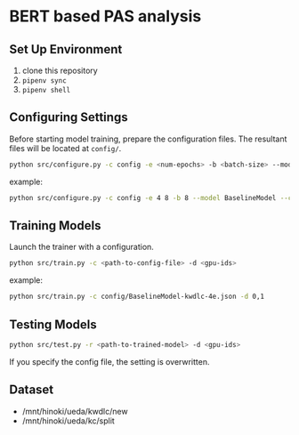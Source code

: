 # BERT based PAS analysis

## Set Up Environment

1. clone this repository
2. `pipenv sync`
3. `pipenv shell`

## Configuring Settings

Before starting model training, prepare the configuration files.
The resultant files will be located at `config/`.

```zsh
python src/configure.py -c config -e <num-epochs> -b <batch-size> --model <model-name> --corpus kwdlc
```

example:

```zsh
python src/configure.py -c config -e 4 8 -b 8 --model BaselineModel --corpus kwdlc all
```

## Training Models

Launch the trainer with a configuration.

```zsh
python src/train.py -c <path-to-config-file> -d <gpu-ids>
```

example:

```zsh
python src/train.py -c config/BaselineModel-kwdlc-4e.json -d 0,1
```

## Testing Models

```zsh
python src/test.py -r <path-to-trained-model> -d <gpu-ids>
```

If you specify the config file, the setting is overwritten.

## Dataset

- /mnt/hinoki/ueda/kwdlc/new
- /mnt/hinoki/ueda/kc/split
